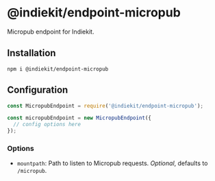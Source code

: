 # @indiekit/endpoint-micropub

Micropub endpoint for Indiekit.

## Installation

`npm i @indiekit/endpoint-micropub`

## Configuration

```js
const MicropubEndpoint = require('@indiekit/endpoint-micropub');

const micropubEndpoint = new MicropubEndpoint({
  // config options here
});
```

### Options

* `mountpath`: Path to listen to Micropub requests. *Optional*, defaults to `/micropub`.

